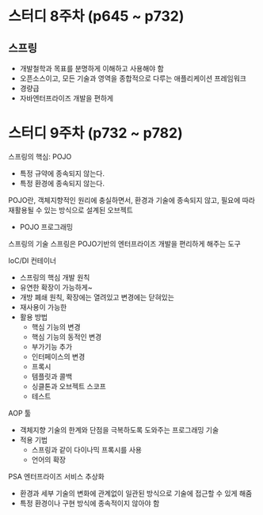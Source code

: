 # 스터디 8주차 (p645 ~ p732)

## 스프링
- 개발철학과 목표를 분명하게 이해하고 사용해야 함
- 오픈소스이고, 모든 기술과 영역을 종합적으로 다루는 애플리케이션 프레임워크
- 경량급
- 자바엔터프라이즈 개발을 편하게


# 스터디 9주차 (p732 ~ p782)
스프링의 핵심: POJO
- 특정 규약에 종속되지 않는다.
- 특정 환경에 종속되지 않는다.

POJO란, 객체지향적인 원리에 충실하면서, 환경과 기술에 종속되지 않고,
필요에 따라 재활용될 수 있는 방식으로 설계된 오브젝트
- POJO 프로그래밍

스프링의 기술
스프링은 POJO기반의 엔터프라이즈 개발을 편리하게 해주는 도구


IoC/DI 컨테이너
- 스프링의 핵심 개발 원칙
- 유연한 확장이 가능하게~
- 개방 폐쇄 원칙, 확장에는 열려있고 변경에는 닫혀있는
- 재사용이 가능한
- 활용 방법
  - 핵심 기능의 변경
  - 핵심 기능의 동적인 변경
  - 부가기능 추가
  - 인터페이스의 변경
  - 프록시
  - 템플릿과 콜백
  - 싱클톤과 오브젝트 스코프
  - 테스트


AOP 툴
- 객체지향 기술의 한계와 단점을 극복하도록 도와주는 프로그래밍 기술
- 적용 기법
  - 스프링과 같이 다이나믹 프록시를 사용
  - 언어의 확장


PSA 엔터프라이즈 서비스 추상화
- 환경과 세부 기술의 변화에 관계없이 일관된 방식으로 기술에 접근할 수 있게 해줌
- 특정 환경이나 구현 방식에 종속적이지 않아야 함

